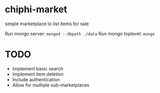 chiphi-market
=============

simple marketplace to list items for sale

Run mongo server: `mongod --dbpath ./data`
Run mongo toplevel: `mongo`

# TODO
* Implement basic search 
* Implement item deletion 
* Include authentication
* Allow for multiple sub-marketplaces